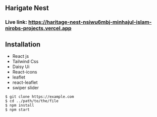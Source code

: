  ## Harigate Nest

### Live link: https://haritage-nest-nsiwu6mbj-minhajul-islam-nirobs-projects.vercel.app

## Installation

 * React js
 * Tailwind Css
 * Daisy Ui
 * React-icons
 * leaflet
 * react-leaflet
 * swiper slider

```
$ git clone https://example.com
$ cd ../path/to/the/file
$ npm install
$ npm start
```